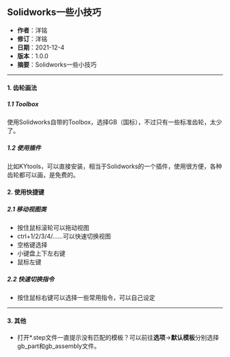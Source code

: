 ## Solidworks一些小技巧

- **作者**：洋铭
- **修订**：洋铭
- **日期**：2021-12-4
- **版本**：1.0.0
- **摘要**：Solidworks一些小技巧

------

#### 1. 齿轮画法

##### 1.1 Toolbox

使用Solidworks自带的Toolbox，选择GB（国标），不过只有一些标准齿轮，太少了。

##### 1.2 使用插件

比如KYtools，可以直接安装，相当于Solidworks的一个插件，使用很方便，各种齿轮都可以画，是免费的。

#### 2. 使用快捷键

##### 2.1 移动视图类

* 按住鼠标滚轮可以拖动视图
* ctrl+1/2/3/4/……可以快速切换视图
* 空格键选择
* 小键盘上下左右键
* 鼠标左键

##### 2.2 快速切换指令
* 按住鼠标右键可以选择一些常用指令，可以自己设定

------

#### 3. 其他

* 打开*.step文件一直提示没有匹配的模板？可以前往**选项**->**默认模板**分别选择gb_part和gb_assembly文件。

